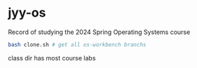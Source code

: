 # jyy-os

Record of studying the 2024 Spring Operating Systems course
```bash
bash clone.sh # get all os-workbench branchs 
```
class dir has most course labs 
